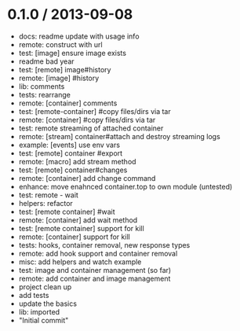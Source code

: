 
0.1.0 / 2013-09-08 
==================

 * docs: readme update with usage info
 * remote: construct with url
 * test: [image] ensure image exists
 * readme bad year
 * test: [remote] image#history
 * remote: [image] #history
 * lib: comments
 * tests: rearrange
 * remote: [container] comments
 * test: [remote-container] #copy files/dirs via tar
 * remote: [container] #copy files/dirs via tar
 * test: remote streaming of attached container
 * remote: [stream] container#attach and destroy streaming logs
 * example: [events] use env vars
 * test: [remote] container #export
 * remote: [macro] add stream method
 * test: [remote] container#changes
 * remote: [container] add change command
 * enhance: move enahnced container.top to own module (untested)
 * test: remote - wait
 * helpers: refactor
 * test: [remote container] #wait
 * remote: [container] add wait method
 * test: [remote container] support for kill
 * remote: [container] support for kill
 * tests: hooks, container removal, new response types
 * remote: add hook support and container removal
 * misc: add helpers and watch example
 * test: image and container management (so far)
 * remote: add container and image management
 * project clean up
 * add tests
 * update the basics
 * lib: imported
 * "Initial commit"

